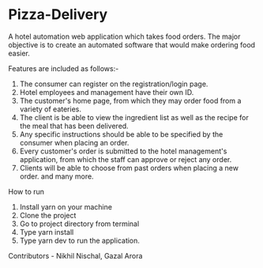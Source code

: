 # Pizza-Delivery

A hotel automation web application which takes food orders.
The major objective is to create an automated software that would make ordering food easier.



Features are included as follows:-
1. The consumer can register on the registration/login page.
2. Hotel employees and management have their own ID.
3. The customer's home page, from which they may order food from a variety of eateries.
4. The client is be able to view the ingredient list as well as the recipe for the meal that has been delivered.
5. Any specific instructions should be able to be specified by the consumer when placing an order.
6. Every customer's order is submitted to the hotel management's application, from which the staff can approve or reject any order.
7. Clients will be able to choose from past orders when placing a new order.
and many more.


How to run
1. Install yarn on your machine
2. Clone the project
3. Go to project directory from terminal
4. Type yarn install
5. Type yarn dev to run the application.


Contributors - Nikhil Nischal, Gazal Arora
